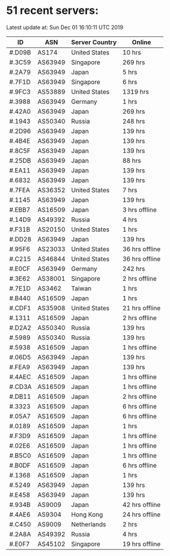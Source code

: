 # 51 recent servers:

Latest update at: Sun Dec 01 16:10:11 UTC 2019

| ID | ASN | Server Country | Online |
| -- | --- | -------------- | ------ |
| #.D09B | AS174 | United States | 10 hrs |
| #.3C59 | AS63949 | Singapore | 269 hrs |
| #.2A79 | AS63949 | Japan | 5 hrs |
| #.7F1D | AS63949 | Singapore | 6 hrs |
| #.9FC3 | AS53889 | United States | 1319 hrs |
| #.3988 | AS63949 | Germany | 1 hrs |
| #.42A0 | AS63949 | Japan | 269 hrs |
| #.1943 | AS50340 | Russia | 248 hrs |
| #.2D96 | AS63949 | Japan | 139 hrs |
| #.4B4E | AS63949 | Japan | 139 hrs |
| #.8C5F | AS63949 | Japan | 139 hrs |
| #.25DB | AS63949 | Japan | 88 hrs |
| #.EA11 | AS63949 | Japan | 139 hrs |
| #.6832 | AS63949 | Japan | 139 hrs |
| #.7FEA | AS36352 | United States | 7 hrs |
| #.1145 | AS63949 | Japan | 139 hrs |
| #.EBB7 | AS16509 | Japan | 3 hrs offline |
| #.14D9 | AS49392 | Russia | 4 hrs |
| #.F31B | AS20150 | United States | 1 hrs |
| #.DD28 | AS63949 | Japan | 139 hrs |
| #.95F6 | AS23033 | United States | 36 hrs offline |
| #.C215 | AS46844 | United States | 36 hrs offline |
| #.E0CF | AS63949 | Germany | 242 hrs |
| #.3E62 | AS38001 | Singapore | 2 hrs offline |
| #.7E1D | AS3462 | Taiwan | 1 hrs |
| #.B440 | AS16509 | Japan | 1 hrs |
| #.CDF1 | AS35908 | United States | 21 hrs offline |
| #.1311 | AS16509 | Japan | 2 hrs offline |
| #.D2A2 | AS50340 | Russia | 139 hrs |
| #.5989 | AS50340 | Russia | 139 hrs |
| #.5938 | AS16509 | Japan | 1 hrs offline |
| #.06D5 | AS63949 | Japan | 139 hrs |
| #.FEA9 | AS63949 | Japan | 139 hrs |
| #.4AEC | AS16509 | Japan | 1 hrs offline |
| #.CD3A | AS16509 | Japan | 1 hrs offline |
| #.DB11 | AS16509 | Japan | 2 hrs offline |
| #.3323 | AS16509 | Japan | 6 hrs offline |
| #.05A7 | AS16509 | Japan | 6 hrs offline |
| #.0189 | AS16509 | Japan | 1 hrs |
| #.F3D9 | AS16509 | Japan | 1 hrs offline |
| #.02E6 | AS16509 | Japan | 1 hrs offline |
| #.B5C0 | AS16509 | Japan | 1 hrs offline |
| #.B0DF | AS16509 | Japan | 6 hrs offline |
| #.1368 | AS16509 | Japan | 1 hrs |
| #.5249 | AS63949 | Japan | 139 hrs |
| #.E458 | AS63949 | Japan | 139 hrs |
| #.934B | AS9009 | Japan | 42 hrs offline |
| #.4AE6 | AS9304 | Hong Kong | 24 hrs offline |
| #.C450 | AS9009 | Netherlands | 2 hrs |
| #.2A8A | AS49392 | Russia | 4 hrs |
| #.E0F7 | AS45102 | Singapore | 19 hrs offline |

